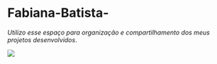 # Fabiana-Batista- 
*Utilizo esse espaço para organização e compartilhamento dos meus projetos desenvolvidos*.




![](https://media1.tenor.com/m/uOtTkmlV1FoAAAAd/zendaya-zendaya-coleman.gif)
